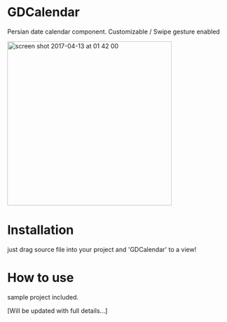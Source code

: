 # GDCalendar

Persian date calendar component.
Customizable / Swipe gesture enabled

<img width="375" alt="screen shot 2017-04-13 at 01 42 00" src="https://cloud.githubusercontent.com/assets/9967486/24979816/e6595388-1fea-11e7-8b76-b2be3040e8e5.png">

# Installation
just drag source file into your project and 'GDCalendar' to a view!

# How to use
sample project included.

[Will be updated with full details...]